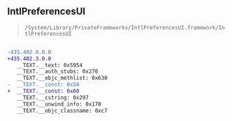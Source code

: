 ## IntlPreferencesUI

> `/System/Library/PrivateFrameworks/IntlPreferencesUI.framework/IntlPreferencesUI`

```diff

-435.402.0.0.0
+435.402.3.0.0
   __TEXT.__text: 0x5954
   __TEXT.__auth_stubs: 0x270
   __TEXT.__objc_methlist: 0x630
-  __TEXT.__const: 0x58
+  __TEXT.__const: 0x60
   __TEXT.__cstring: 0x297
   __TEXT.__unwind_info: 0x170
   __TEXT.__objc_classname: 0xc7

```
